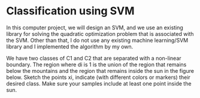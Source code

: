 # Classification using SVM

In this computer project, we will design an SVM, and we use an existing library for solving the quadratic optimization problem that is associated with the SVM. Other than that, I do not use any existing machine learning/SVM library and I implemented the algorithm by my own. 

We have two classes of C1 and C2 that are separated with a non-linear boundary. 
The region where di is 1 is the union of the region that remains below the mountains and the region that remains inside the sun in the figure below. Sketch the points xi, indicate (with different colors or markers) their desired class. Make sure your samples include at least one point inside the sun.
